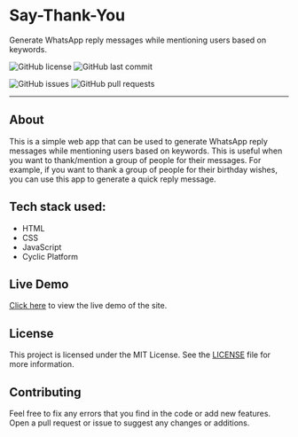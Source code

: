 # **Say-Thank-You**

Generate WhatsApp reply messages while mentioning users based on keywords.

<!-- Shield Badges -->

![GitHub license](https://img.shields.io/github/license/Dilshan-H/say-thank-you?style=for-the-badge)
![GitHub last commit](https://img.shields.io/github/last-commit/Dilshan-H/say-thank-you?style=for-the-badge)

![GitHub issues](https://img.shields.io/github/issues/Dilshan-H/say-thank-you?style=for-the-badge)
![GitHub pull requests](https://img.shields.io/github/issues-pr/Dilshan-H/say-thank-you?style=for-the-badge)

---

## About

This is a simple web app that can be used to generate WhatsApp reply messages while mentioning users based on keywords. This is useful when you want to thank/mention a group of people for their messages. For example, if you want to thank a group of people for their birthday wishes, you can use this app to generate a quick reply message.

## Tech stack used:

- HTML
- CSS
- JavaScript
- Cyclic Platform

## Live Demo

[Click here](https://say-thank-you.cyclic.app/) to view the live demo of the site.

## License

This project is licensed under the MIT License. See the [LICENSE](LICENSE) file for more information.

## Contributing

Feel free to fix any errors that you find in the code or add new features. Open a pull request or issue to suggest any changes or additions.
